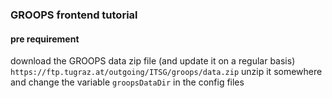 ### GROOPS frontend tutorial

#### pre requirement

download the GROOPS data zip file (and update it on a regular basis)
`https://ftp.tugraz.at/outgoing/ITSG/groops/data.zip`
unzip it somewhere and change the variable `groopsDataDir` in the config files
